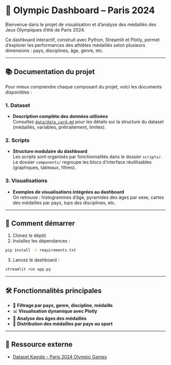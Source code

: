 # 🏅 Olympic Dashboard – Paris 2024

Bienvenue dans le projet de visualisation et d’analyse des médaillés des Jeux Olympiques d’été de Paris 2024.

Ce dashboard interactif, construit avec Python, Streamlit et Plotly, permet d’explorer les performances des athlètes médaillés selon plusieurs dimensions : pays, disciplines, âge, genre, etc.

---

## 📚 Documentation du projet

Pour mieux comprendre chaque composant du projet, voici les documents disponibles :

### 1. Dataset

- **Description complète des données utilisées**  
  Consultez [`data/data_card.md`](data/data_card.md) pour les détails sur la structure du dataset (médaillés, variables, prétraitement, limites).

### 2. Scripts

- **Structure modulaire du dashboard**  
  Les scripts sont organisés par fonctionnalités dans le dossier `scripts/`. Le dossier `components/` regroupe les blocs d’interface réutilisables (graphiques, tableaux, filtres).

### 3. Visualisations

- **Exemples de visualisations intégrées au dashboard**  
  On retrouve : histogrammes d’âge, pyramides des âges par sexe, cartes des médailles par pays, tops des disciplines, etc.


---

## 🚀 Comment démarrer

1. Clonez le dépôt 
2. Installez les dépendances :

```bash
pip install -r requirements.txt
```

3. Lancez le dashboard :

```bash
streamlit run app.py
```

---

## 🛠️ Fonctionnalités principales

* 🎌 **Filtrage par pays, genre, discipline, médaille**
* 📊 **Visualisation dynamique avec Plotly**
* 👶 **Analyse des âges des médaillés**
* 🥇 **Distribution des médailles par pays ou sport**

---

## 🔗 Ressource externe

* [Dataset Kaggle – Paris 2024 Olympic Games](https://www.kaggle.com/datasets/piterfm/paris-2024-olympic-summer-games)

